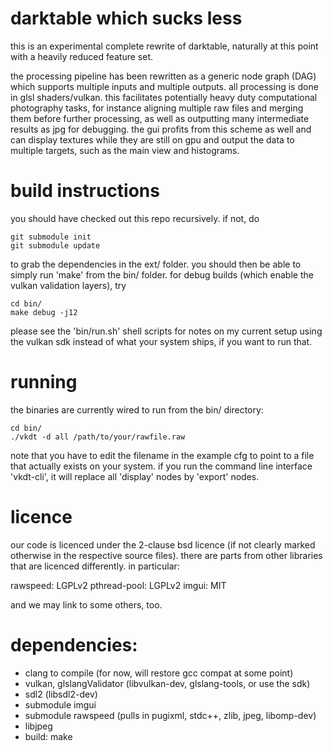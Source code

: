 # darktable which sucks less

this is an experimental complete rewrite of darktable, naturally at this point
with a heavily reduced feature set.

the processing pipeline has been rewritten as a generic node graph (DAG) which
supports multiple inputs and multiple outputs. all processing is done in glsl
shaders/vulkan. this facilitates potentially heavy duty computational
photography tasks, for instance aligning multiple raw files and merging them
before further processing, as well as outputting many intermediate results as
jpg for debugging. the gui profits from this scheme as well and can display
textures while they are still on gpu and output the data to multiple
targets, such as the main view and histograms.

# build instructions

you should have checked out this repo recursively. if not, do
```
git submodule init
git submodule update
```
to grab the dependencies in the ext/ folder. you should then
be able to simply run 'make' from the bin/ folder. for
debug builds (which enable the vulkan validation layers), try

```
cd bin/
make debug -j12
```

please see the 'bin/run.sh' shell scripts for notes on my current
setup using the vulkan sdk instead of what your system ships, if
you want to run that.

# running

the binaries are currently wired to run from the bin/ directory:
```
cd bin/
./vkdt -d all /path/to/your/rawfile.raw
```
note that you have to edit the filename in the example cfg to point to a file
that actually exists on your system. if you run the command line interface
'vkdt-cli', it will replace all 'display' nodes by 'export' nodes.

# licence

our code is licenced under the 2-clause bsd licence (if not clearly marked
otherwise in the respective source files). there are parts from other libraries
that are licenced differently. in particular:

rawspeed:     LGPLv2
pthread-pool: LGPLv2
imgui:        MIT

and we may link to some others, too.

# dependencies:
- clang to compile (for now, will restore gcc compat at some point)
- vulkan, glslangValidator (libvulkan-dev, glslang-tools, or use the sdk)
- sdl2 (libsdl2-dev)
- submodule imgui
- submodule rawspeed (pulls in pugixml, stdc++, zlib, jpeg, libomp-dev)
- libjpeg
- build: make

